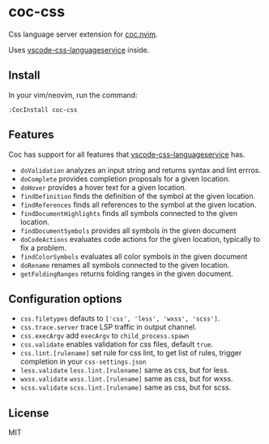 # coc-css

Css language server extension for [coc.nvim](https://github.com/neoclide/coc.nvim).

Uses [vscode-css-languageservice](https://github.com/Microsoft/vscode-css-languageservice) inside.

## Install

In your vim/neovim, run the command:

```
:CocInstall coc-css
```

## Features

Coc has support for all features that [vscode-css-languageservice](https://www.npmjs.com/package/vscode-css-languageservice) has.

* `doValidation` analyzes an input string and returns syntax and lint errros.
* `doComplete` provides completion proposals for a given location.
* `doHover` provides a hover text for a given location.
* `findDefinition` finds the definition of the symbol at the given location.
* `findReferences` finds all references to the symbol at the given location.
* `findDocumentHighlights` finds all symbols connected to the given location.
* `findDocumentSymbols` provides all symbols in the given document
* `doCodeActions` evaluates code actions for the given location, typically to fix a problem.
* `findColorSymbols` evaluates all color symbols in the given document
* `doRename` renames all symbols connected to the given location.
* `getFoldingRanges` returns folding ranges in the given document.

## Configuration options

* `css.filetypes` defauts to `['css', 'less', 'wxss', 'scss']`.
* `css.trace.server` trace LSP traffic in output channel.
* `css.execArgv` add `execArgv` to `child_process.spawn`
* `css.validate` enables validation for css files, default `true`.
* `css.lint.[rulename]` set rule for css lint, to get list of rules, trigger
  completion in your `css-settings.json`
* `less.validate` `less.lint.[rulename]` same as css, but for less.
* `wxss.validate` `wxss.lint.[rulename]` same as css, but for wxss.
* `scss.validate` `scss.lint.[rulename]` same as css, but for scss.

## License

MIT
